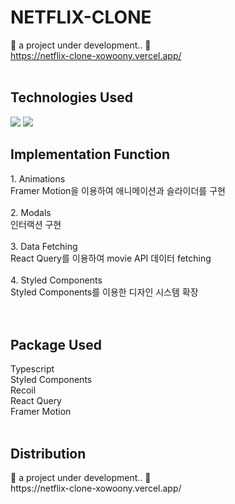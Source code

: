 # NETFLIX-CLONE
💜 a project under development.. 💜
<br>
https://netflix-clone-xowoony.vercel.app/
<br>
<br>
<h2>Technologies Used</h2>
<img src="https://img.shields.io/badge/React-61DAFB?style=flat&logo=React&logoColor=white"/>
<img src="https://img.shields.io/badge/Typescript-3178C6?style=flat&logo=Typescript&logoColor=white"/>
<br>



<h2>Implementation Function</h2>
1. Animations
<br>
Framer Motion을 이용하여 애니메이션과 슬라이더를 구현
<br>
<br>
2. Modals
<br>
인터랙션 구현
<br>
<br>
3. Data Fetching
<br>
React Query를 이용하여 movie API 데이터 fetching
<br>
<br>
4. Styled Components
<br>
Styled Components를 이용한 디자인 시스템 확장

<br>
<br>
<br>

<h2>Package Used</h2>
Typescript
<br>
Styled Components
<br>
Recoil
<br>
React Query
<br>
Framer Motion
<br>
<br>

<h2>Distribution</h2>
💜 a project under development.. 💜
<br>
https://netflix-clone-xowoony.vercel.app/
